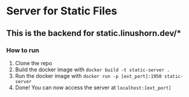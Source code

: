# Server for Static Files


## This is the backend for static.linushorn.dev/*

### How to run
1. Clone the repo
2. Build the docker image with `docker build -t static-server .`
3. Run the docker image with `docker run -p [ext_port]:1950 static-server`
4. Done! You can now access the server at `localhost:[ext_port]`